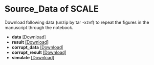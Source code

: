 # Source_Data of SCALE

Download following data (unzip by tar -xzvf) to repeat the figures in the manuscript through the notebook.  
* **data** [[Download]](https://cloud.tsinghua.edu.cn/f/2b6ee1c286bd45169fb2/?dl=1)  
* **result** [[Download]](https://cloud.tsinghua.edu.cn/f/9a3c05235683401d89d5/?dl=1)  
* **corrupt_data** [[Download]](https://cloud.tsinghua.edu.cn/f/c69ef5e5e97b436d90be/?dl=1)  
* **corrupt_result** [[Download]](https://cloud.tsinghua.edu.cn/f/ce107f2792a14b6b9494/?dl=1)  
* **simulate** [[Download]](https://cloud.tsinghua.edu.cn/f/e337aa1171e1491c95ea/?dl=1)  
